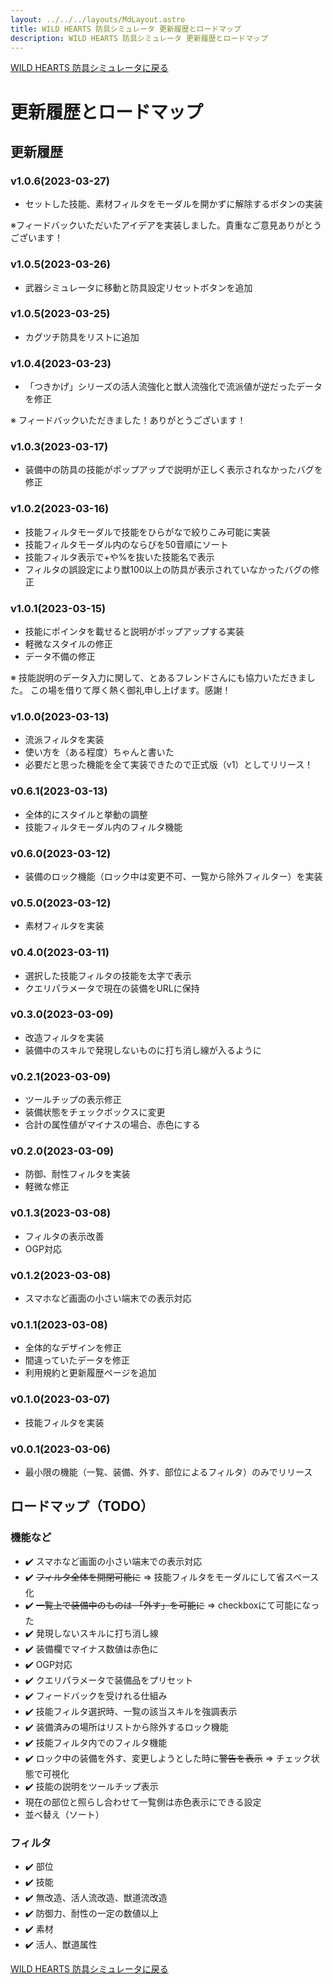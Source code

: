 ```yaml
---
layout: ../../../layouts/MdLayout.astro
title: WILD HEARTS 防具シミュレータ 更新履歴とロードマップ
description: WILD HEARTS 防具シミュレータ 更新履歴とロードマップ
---
```

[WILD HEARTS 防具シミュレータに戻る](./)

# 更新履歴とロードマップ
## 更新履歴
### v1.0.6(2023-03-27)
- セットした技能、素材フィルタをモーダルを開かずに解除するボタンの実装

※フィードバックいただいたアイデアを実装しました。貴重なご意見ありがとうございます！

### v1.0.5(2023-03-26)
- 武器シミュレータに移動と防具設定リセットボタンを追加

### v1.0.5(2023-03-25)
- カグツチ防具をリストに追加

### v1.0.4(2023-03-23)
- 「つきかげ」シリーズの活人流強化と獣人流強化で流派値が逆だったデータを修正

※ フィードバックいただきました！ありがとうございます！

### v1.0.3(2023-03-17)
- 装備中の防具の技能がポップアップで説明が正しく表示されなかったバグを修正

### v1.0.2(2023-03-16)
- 技能フィルタモーダルで技能をひらがなで絞りこみ可能に実装
- 技能フィルタモーダル内のならびを50音順にソート
- 技能フィルタ表示で+や%を抜いた技能名で表示
- フィルタの誤設定により獣100以上の防具が表示されていなかったバグの修正

### v1.0.1(2023-03-15)
- 技能にポインタを載せると説明がポップアップする実装
- 軽微なスタイルの修正
- データ不備の修正

※ 技能説明のデータ入力に関して、とあるフレンドさんにも協力いただきました。
この場を借りて厚く熱く御礼申し上げます。感謝！

### v1.0.0(2023-03-13)
- 流派フィルタを実装
- 使い方を（ある程度）ちゃんと書いた
- 必要だと思った機能を全て実装できたので正式版（v1）としてリリース！

### v0.6.1(2023-03-13)
- 全体的にスタイルと挙動の調整
- 技能フィルタモーダル内のフィルタ機能

### v0.6.0(2023-03-12)
- 装備のロック機能（ロック中は変更不可、一覧から除外フィルター）を実装

### v0.5.0(2023-03-12)
- 素材フィルタを実装

### v0.4.0(2023-03-11)
- 選択した技能フィルタの技能を太字で表示
- クエリパラメータで現在の装備をURLに保持

### v0.3.0(2023-03-09)
- 改造フィルタを実装
- 装備中のスキルで発現しないものに打ち消し線が入るように

### v0.2.1(2023-03-09)
- ツールチップの表示修正
- 装備状態をチェックボックスに変更
- 合計の属性値がマイナスの場合、赤色にする

### v0.2.0(2023-03-09)
- 防御、耐性フィルタを実装
- 軽微な修正

### v0.1.3(2023-03-08)
- フィルタの表示改善
- OGP対応

### v0.1.2(2023-03-08)
- スマホなど画面の小さい端末での表示対応

### v0.1.1(2023-03-08)
- 全体的なデザインを修正
- 間違っていたデータを修正
- 利用規約と更新履歴ページを追加

### v0.1.0(2023-03-07)
- 技能フィルタを実装

### v0.0.1(2023-03-06)
- 最小限の機能（一覧、装備、外す、部位によるフィルタ）のみでリリース

## ロードマップ（TODO）
### 機能など
- ✔️ スマホなど画面の小さい端末での表示対応
- ✔️ ~~フィルタ全体を開閉可能に~~ => 技能フィルタをモーダルにして省スペース化
- ✔️ ~~一覧上で装備中のものは 「外す」を可能に~~ => checkboxにて可能になった
- ✔️ 発現しないスキルに打ち消し線
- ✔️ 装備欄でマイナス数値は赤色に
- ✔️ OGP対応
- ✔️ クエリパラメータで装備品をプリセット
- ✔️ フィードバックを受けれる仕組み
- ✔️ 技能フィルタ選択時、一覧の該当スキルを強調表示
- ✔️ 装備済みの場所はリストから除外するロック機能
- ✔️ 技能フィルタ内でのフィルタ機能
- ✔️ ロック中の装備を外す、変更しようとした時に~~警告を表示~~ => チェック状態で可視化
- ✔️ 技能の説明をツールチップ表示
- 現在の部位と照らし合わせて一覧側は赤色表示にできる設定
- 並べ替え（ソート）

### フィルタ
- ✔️ 部位
- ✔️ 技能
- ✔️ 無改造、活人流改造、獣道流改造
- ✔️ 防御力、耐性の一定の数値以上
- ✔️ 素材
- ✔️ 活人、獣道属性

[WILD HEARTS 防具シミュレータに戻る](./)
